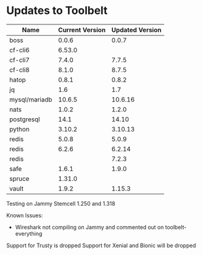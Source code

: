 # Updates to Toolbelt

Name | Current Version | Updated Version
-----|-----------------|----------------
boss |0.0.6|0.0.7
cf-cli6| 6.53.0
cf-cli7| 7.4.0|7.7.5
cf-cli8| 8.1.0|8.7.5
hatop|0.8.1|0.8.2
jq|1.6|1.7
mysql/mariadb|10.6.5|10.6.16
nats|1.0.2| 1.2.0
postgresql|14.1|14.10
python|3.10.2|3.10.13
redis|5.0.8|5.0.9
redis|6.2.6|6.2.14
redis||7.2.3
safe|1.6.1|1.9.0
spruce|1.31.0|
vault|1.9.2|1.15.3

Testing on Jammy Stemcell 1.250 and 1.318

Known Issues:

* Wireshark not compiling on Jammy and commented out on toolbelt-everything

Support for Trusty is dropped
Support for Xenial and Bionic will be dropped

